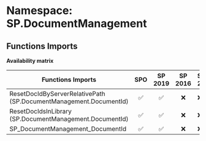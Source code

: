 # Namespace: SP.DocumentManagement

## Functions Imports

**Availability matrix**

Functions Imports | SPO | SP 2019 | SP 2016 | SP 2013
----------|:---:|:-------:|:-------:|:-------
ResetDocIdByServerRelativePath (SP.DocumentManagement.DocumentId) | ✅ | ✅ | ❌ | ❌
ResetDocIdsInLibrary (SP.DocumentManagement.DocumentId) | ✅ | ✅ | ❌ | ❌
SP_DocumentManagement_DocumentId | ✅ | ✅ | ❌ | ❌
